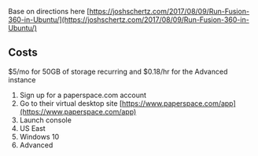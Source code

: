 Base on directions here [https://joshschertz.com/2017/08/09/Run-Fusion-360-in-Ubuntu/](https://joshschertz.com/2017/08/09/Run-Fusion-360-in-Ubuntu/)

## Costs
$5/mo for 50GB of storage recurring and $0.18/hr for the Advanced instance

1. Sign up for a paperspace.com account
2. Go to their virtual desktop site
[https://www.paperspace.com/app](https://www.paperspace.com/app)
3. Launch console
4. US East
5. Windows 10
6. Advanced 
<!--stackedit_data:
eyJoaXN0b3J5IjpbMTcxOTkzNTkyMSwtMTkzMDY2MTk0MV19
-->